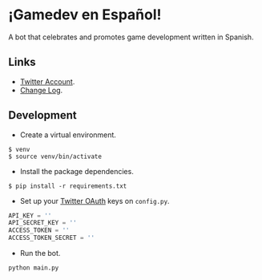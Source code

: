 # ¡Gamedev en Español!

A bot that celebrates and promotes game development written in Spanish.

## Links

- [Twitter Account](https://twitter.com/EsGamedevBot).
- [Change Log](CHANGELOG.md).

## Development

- Create a virtual environment.

```shell
$ venv
$ source venv/bin/activate
```

- Install the package dependencies.

```shell
$ pip install -r requirements.txt
```

- Set up your [Twitter OAuth](https://developer.twitter.com/en/docs/basics/authentication/overview) keys on `config.py`.

```python
API_KEY = ''
API_SECRET_KEY = ''
ACCESS_TOKEN = ''
ACCESS_TOKEN_SECRET = ''
```

- Run the bot.

```shell
python main.py
```
